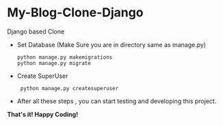 # My-Blog-Clone-Django
Django based Clone

- Set Database (Make Sure you are in directory same as manage.py)

      python manage.py makemigrations
      python manage.py migrate
      
- Create SuperUser

       python manage.py createsuperuser

- After all these steps , you can start testing and developing this project.

**That's it! Happy Coding!**
